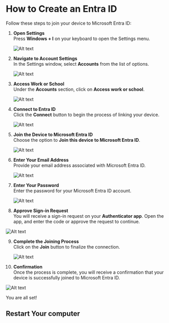 # How to Create an Entra ID

Follow these steps to join your device to Microsoft Entra ID:

1. **Open Settings**  
   Press **Windows + I** on your keyboard to open the Settings menu.

   ![Alt text](./Windows%20+%20I.png)

2. **Navigate to Account Settings**  
   In the Settings window, select **Accounts** from the list of options.

   ![Alt text](./account.png)

3. **Access Work or School**  
   Under the **Accounts** section, click on **Access work or school**.

   ![Alt text](./access%20work%20or%20school.png)

4. **Connect to Entra ID**  
   Click the **Connect** button to begin the process of linking your device.

   ![Alt text](./connect.png)

5. **Join the Device to Microsoft Entra ID**  
   Choose the option to **Join this device to Microsoft Entra ID**.

   ![Alt text](./Microsoft%20Entra%20ID.png)

6. **Enter Your Email Address**  
   Provide your email address associated with Microsoft Entra ID.

   ![Alt text](./Enter%20Email%20address.png)

7. **Enter Your Password**  
   Enter the password for your Microsoft Entra ID account.

   ![Alt text](./Enter%20Password.png)

8. **Approve Sign-in Request**  
   You will receive a sign-in request on your **Authenticator app**. Open the app, and enter the code or approve the request to continue.

  ![Alt text](./Approve%20Sign%20in.png)

9. **Complete the Joining Process**  
   Click on the **Join** button to finalize the connection.

   ![Alt text](./Join%20.png)

10. **Confirmation**  
   Once the process is complete, you will receive a confirmation that your device is successfully joined to Microsoft Entra ID. 

   ![Alt text](./You%20re%20all%20set.png)
   
   You are all set!

   ## Restart Your computer ##
   

   